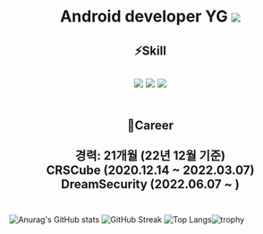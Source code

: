 <!--
### Hi there 👋

**kang-yg/kang-yg** is a ✨ _special_ ✨ repository because its `README.md` (this file) appears on your GitHub profile.

Here are some ideas to get you started:

- 🔭 I’m currently working on ...
- 🌱 I’m currently learning ...
- 👯 I’m looking to collaborate on ...
- 🤔 I’m looking for help with ...
- 💬 Ask me about ...
- 📫 How to reach me: ...
- 😄 Pronouns: ...
- ⚡ Fun fact: ...
-->

# <div align=center>Android developer YG <a href="https://cosmic-moustache-4f0.notion.site/YG-s-Work-Life-2c66b72f53864dea986c3c5352e797b2"><img src="https://img.shields.io/badge/Notion-000000?style=flat&logo=Notion&logoColor=white"/></a></div> 
## <div align=center>⚡Skill</br></br> <img src="https://img.shields.io/badge/Android-3DDC84?style=flat&logo=Android&logoColor=white"/> <img src="https://img.shields.io/badge/Kotlin-7F52FF?style=flat&logo=Kotlin&logoColor=white"/> <img src="https://img.shields.io/badge/JAVA-007396?style=flat-square&logo=java&logoColor=white"/> </br></br></br> 🏢Career</br></br>경력: 21개월 (22년 12월 기준)</br> CRSCube (2020.12.14 ~ 2022.03.07) </br> DreamSecurity (2022.06.07 ~ )</br></br>
![Anurag's GitHub stats](https://github-readme-stats.vercel.app/api?username=kang-yg&show_icons=true&theme=radical) ![GitHub Streak](https://streak-stats.demolab.com/?user=kang-yg) ![Top Langs](https://github-readme-stats.vercel.app/api/top-langs/?username=kang-yg&layout=compact)![trophy](https://github-profile-trophy.vercel.app/?username=kang-yg)
</div>
